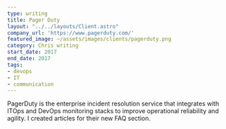```yaml
---
type: writing
title: Pager Duty
layout: "../../layouts/Client.astro"
company_url: 'https://www.pagerduty.com/'
featured_image: ~/assets/images/clients/pagerduty.png
category: Chris writing
start_date: 2017
end_date: 2017
tags:
- devops
- IT
- communication
---
```


PagerDuty is the enterprise incident resolution service that integrates with ITOps and DevOps monitoring stacks to improve operational reliability and agility. I created articles for their new FAQ section.

